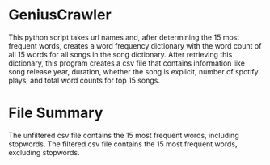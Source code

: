# GeniusCrawler
This python script takes url names and, after determining the 15 most frequent words, creates a word frequency dictionary with the word count of all 15 words for all songs in the song dictionary. After retrieving this dictionary, this program creates a csv file that contains information like song release year, duration, whether the song is explicit, number of spotify plays, and total word counts for top 15 songs.

# File Summary
The unfiltered csv file contains the 15 most frequent words, including stopwords. The filtered csv file contains the 15 most frequent words, excluding stopwords.

